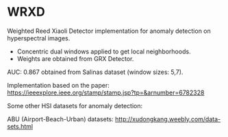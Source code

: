 # WRXD
Weighted Reed Xiaoli Detector implementation for anomaly detection on hyperspectral images.

* Concentric dual windows applied to get local neighborhoods.
* Weights are obtained from GRX Detector.

AUC: 0.867 obtained from Salinas dataset (window sizes: 5,7).

Implementation based on the paper: https://ieeexplore.ieee.org/stamp/stamp.jsp?tp=&arnumber=6782328

Some other HSI datasets for anomaly detection:

ABU (Airport-Beach-Urban) datasets: http://xudongkang.weebly.com/data-sets.html
